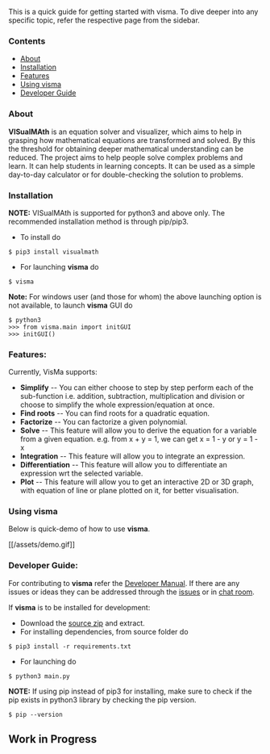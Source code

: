 This is a quick guide for getting started with visma. To dive deeper into any specific topic, refer the respective page from the sidebar.

### Contents

- [About](#about)
- [Installation](#installation)
- [Features](#features)
- [Using visma](#using-visma)
- [Developer Guide](#developer-guide)


### About

**VISualMAth** is an equation solver and visualizer, which aims to help in grasping how mathematical equations are transformed and solved. By this the threshold for obtaining deeper mathematical understanding can be reduced. The project aims to help people solve complex problems and learn. It can help students in learning concepts. It can be used as a simple day-to-day calculator or for double-checking the solution to problems.


### Installation

**NOTE:** VISualMAth is supported for python3 and above only. The recommended installation method is through pip/pip3.

- To install do

```shell
$ pip3 install visualmath
```

- For launching **visma** do

```shell
$ visma
```

**Note:** For windows user (and those for whom) the above launching option is not available, to launch **visma** GUI do

```shell
$ python3
>>> from visma.main import initGUI
>>> initGUI()
```


### Features:

Currently, VisMa supports:

* **Simplify** -- You can either choose to step by step perform each of the sub-function i.e. addition, subtraction, multiplication and division or choose to simplify the whole expression/equation at once.
* **Find roots** -- You can find roots for a quadratic equation.
* **Factorize** -- You can factorize a given polynomial.
* **Solve** -- This feature will allow you to derive the equation for a variable from a given equation. e.g. from x + y = 1, we can get x = 1 - y or y = 1 - x
* **Integration** -- This feature will allow you to integrate an expression.
* **Differentiation** -- This feature will allow you to differentiate an expression wrt the selected variable.
* **Plot** -- This feature will allow you to get an interactive 2D or 3D graph, with equation of line or plane plotted on it, for better visualisation.


### Using visma

Below is quick-demo of how to use **visma**.

[[/assets/demo.gif]]


### Developer Guide:

For contributing to **visma** refer the [Developer Manual](https://github.com/aerospaceresearch/visma/wiki/Guidelines). If there are any issues or ideas they can be addressed through the [issues](https://github.com/aerospaceresearch/visma/issues) or in [chat room](https://gitter.im/aerospaceresearch/visma).

If **visma** is to be installed for development:

- Download the [source zip](https://github.com/aerospaceresearch/visma/archive/master.zip) and extract.
- For installing dependencies, from source folder do

```shell
$ pip3 install -r requirements.txt
```

- For launching do

```shell
$ python3 main.py
```

**NOTE:** If using pip instead of pip3 for installing, make sure to check if the pip exists in python3 library by checking the pip version.

```shell
$ pip --version
```


## Work in Progress
